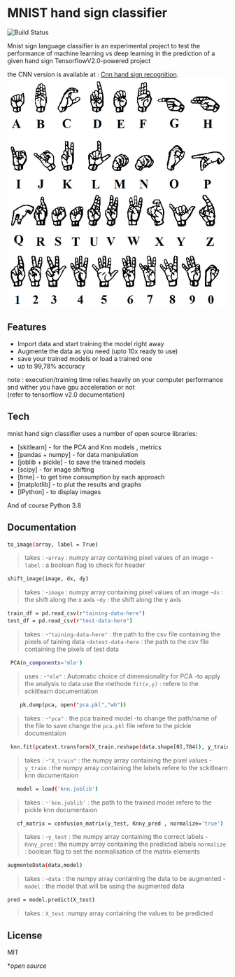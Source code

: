 # MNIST hand sign classifier

![Build Status](https://travis-ci.org/joemccann/dillinger.svg?branch=master) 

Mnist sign language classifier is an experimental project to test the performance of machine learning vs deep learning in the prediction of a given hand sign 
TensorflowV2.0-powered project

the CNN version is available at : [Cnn hand sign recognition](https://github.com/noubhanidata/hand_sign_recognition_CNN).
![hand sign](https://github.com/noubhanidata/hand_sign_recognition_KNN/blob/d49ec85934439d05f0d27153529c03ff7fc949c4/images/hand%20sign.jpg) 


## Features

- Import data and start training the model right away
- Augmente the data as you need (upto 10x ready to use)
- save your trained models or load a trained one 
- up to 99,78% accuracy

note : execution/training time relies heavily on your computer performance and wither you have gpu acceleration or not   
(refer to tensorflow v2.0 documentation)

## Tech

mnist hand sign classifier uses a number of open source libraries:

- [skitlearn] - for the PCA and Knn models , metrics 
- [pandas + numpy] - for data manipulation
- [joblib + pickle] - to save the trained models
- [scipy] - for image shifting
- [time] - to get time consumption by each approach
- [matplotlib] - to plut the results and graphs
- [IPython] - to display images

And of course Python 3.8


## Documentation 
```sh
to_image(array, label = True)
```
> takes : -`array` : numpy array containing pixel values of an image 
     -`label` : a boolean flag to check for header
     
```sh
shift_image(image, dx, dy)
```
> takes : -`image` : numpy array containing pixel values of an image 
     -`dx` : the shift along the x axis
     -`dy` : the shift along the y axis

```sh
train_df = pd.read_csv(r"taining-data-here")
test_df = pd.read_csv(r"test-data-here")
```
> takes : -`"taining-data-here"` : the path to the csv file containing the pixels of taining data
     -`dxtest-data-here` :  the path to the csv file containing the pixels of test data
```sh
 PCA(n_components='mle') 
```
> uses : -`"mle"` : Automatic choice of dimensionality for PCA
     -to apply the analysis to data use the methode `fit(x,y)` :  refere to the sckitlearn documentation 

    
```sh
    pk.dump(pca, open("pca.pkl","wb"))
```
> takes : -`"pca"` : the pca trained model 
     -to change the path/name of the file to save change the `pca.pkl` file 
     refere to the pickle documentaion

     
   ```sh
    knn.fit(pcatest.transform(X_train.reshape(data.shape[0],784)), y_train)
```
> takes : -`"X_train"` : the numpy array containing the pixel values 
-`y_train` : the numpy array containing the labels 
     refere to the sckitlearn knn documentaion
   ```sh
      model = load('knn.joblib') 
```
> takes : -`'knn.joblib'` : the path to the trained model 
     refere to the pickle knn documentaion

 ```sh
    cf_matrix = confusion_matrix(y_test, Knny_pred , normalize='true')
```
> takes : -`y_test` : the numpy array containing the correct labels
-`Knny_pred` : the numpy array containing the predicted labels
 `normalize` : boolean flag to set the normalisation of the matrix elements
 ```sh
 augmenteData(data,model)
```
> takes : -`data` : the numpy array containing the data to be augmented
-`model` : the model that will be using the augmented data 
 ```sh
pred = model.predict(X_test)
```
> takes : `X_test` :numpy array containing the values to be predicted  

## License

MIT

**open source*

